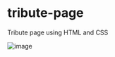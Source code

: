 # tribute-page
Tribute page using HTML and CSS

![image](https://user-images.githubusercontent.com/60483392/189195202-61a97569-1619-4ef0-8239-51d13c389753.png)
